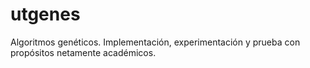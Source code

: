 utgenes
=======

Algoritmos genéticos. Implementación, experimentación y prueba con propósitos netamente académicos.
